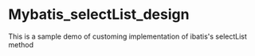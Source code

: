 # Mybatis_selectList_design
This is a sample demo of customing implementation of ibatis's selectList method
